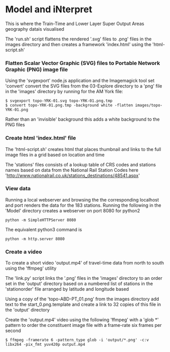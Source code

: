 # Model and iNterpret

  This is where the Train-Time and Lower Layer Super Output Areas geography datais visualised

  The 'run.sh' script flattens the rendered '.svg' files to .png' files in the images directory and then creates a framework 'index.html' using the 'html-script.sh'

### Flatten Scalar Vector Graphic (SVG) files to Portable Network Graphic (PNG) image file

  Using the 'svgexport' node.js application and the Imagemagick tool set 'convert' convert the SVG files from the 03-Explore directory to a 'png' file in the 'images' directory by running for the AM York file:

```
$ svgexport topo-YRK-01.svg topo-YRK-01.png.tmp
$ convert topo-YRK-01.png.tmp -background white -flatten images/topo-YRK-01.png
```
  Rather than an 'invisible' background this adds a white background to the PNG files 


### Create html 'index.html' file

   The 'html-script.sh' creates html that places thumbnail and links to the full image files in a grid based on location and time  

   The 'stations' files consists of a lookup table of CRS codes and stations names based on data from the National Rail Station Codes here 'http://www.nationalrail.co.uk/stations_destinations/48541.aspx'

### View data

   Running a local webserver and browsing the the corresponding localhost and port renders the data for the 183 stations. Running the following in the 'Model' directory creates a webserver on port 8080 for python2

```
python -m SimpleHTTPServer 8080
```

The equivalent python3 command is

```
python -m http.server 8080
```

### Create a video

   To create a short video 'output.mp4' of travel-time data from north to south using the 'ffmpeg' utility

   The 'link.py' script links the '.png' files in the 'images' directory to an order set in the 'output' directory based on a numbered list of stations in the 'stationorder' file arranged by latitude and longitude based

   Using a copy of the 'topo-ABD-PT_01.png' from the images directory add text to the start_0.png.template and create a link to 32 copies of this file in the 'output' directory

   Create the 'output.mp4' video using the following 'ffmpeg' with a 'glob *' pattern to order the constituent image file with a frame-rate six frames per second

```
$ ffmpeg -framerate 6 -pattern_type glob -i 'output/*.png' -c:v libx264 -pix_fmt yuv420p output.mp4
```